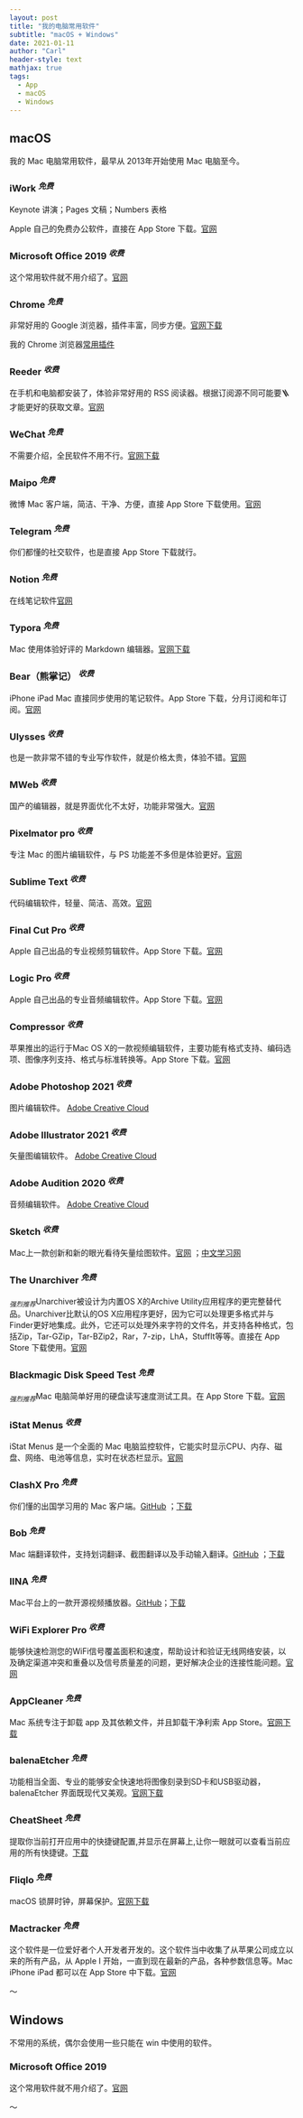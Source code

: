 ```yaml
---
layout: post
title: "我的电脑常用软件"
subtitle: "macOS + Windows"
date: 2021-01-11
author: "Carl"
header-style: text
mathjax: true
tags: 
  - App
  - macOS
  - Windows
---
```




## macOS

我的 Mac 电脑常用软件，最早从 2013年开始使用 Mac 电脑至今。



### iWork $^{免费}$

Keynote 讲演；Pages 文稿；Numbers 表格

Apple 自己的免费办公软件，直接在 App Store 下载。[官网](https://www.apple.com.cn/iwork/)



### Microsoft Office 2019 $^{收费}$

这个常用软件就不用介绍了。[官网](https://www.microsoftstore.com.cn/software/office)



### Chrome $^{免费}$

非常好用的 Google 浏览器，插件丰富，同步方便。[官网下载](https://www.google.com/chrome)

我的 Chrome 浏览器[常用插件]()



### Reeder $^{收费}$

在手机和电脑都安装了，体验非常好用的 RSS 阅读器。根据订阅源不同可能要🪜才能更好的获取文章。[官网](https://reederapp.com)



### WeChat $^{免费}$

不需要介绍，全民软件不用不行。[官网下载](https://mac.weixin.qq.com)



### Maipo $^{免费}$

微博 Mac 客户端，简洁、干净、方便，直接 App Store 下载使用。[官网](http://weiboformac.sinaapp.com)



### Telegram $^{免费}$

你们都懂的社交软件，也是直接 App Store 下载就行。



### Notion $^{免费}$

在线笔记软件[官网](https://www.notion.so)



### Typora $^{免费}$

Mac 使用体验好评的 Markdown 编辑器。[官网下载](https://www.typora.io)



### Bear（熊掌记） $^{收费}$

iPhone iPad Mac 直接同步使用的笔记软件。App Store 下载，分月订阅和年订阅。[官网](https://bear.app)



### Ulysses $^{收费}$

也是一款非常不错的专业写作软件，就是价格太贵，体验不错。[官网](https://ulysses.app)



### MWeb $^{收费}$

国产的编辑器，就是界面优化不太好，功能非常强大。[官网](https://zh.mweb.im)



### Pixelmator pro $^{收费}$

专注 Mac 的图片编辑软件，与 PS 功能差不多但是体验更好。[官网](https://www.pixelmator.com/pro)



### Sublime Text $^{收费}$

代码编辑软件，轻量、简洁、高效。[官网](http://www.sublimetext.com)



### Final Cut Pro $^{收费}$

Apple 自己出品的专业视频剪辑软件。App Store 下载。[官网](https://www.apple.com.cn/final-cut-pro)



### Logic Pro $^{收费}$

Apple 自己出品的专业音频编辑软件。App Store 下载。[官网](https://www.apple.com.cn/logic-pro)



### Compressor $^{收费}$

苹果推出的运行于Mac OS X的一款视频编辑软件，主要功能有格式支持、编码选项、图像序列支持、格式与标准转换等。App Store 下载。[官网](https://www.apple.com.cn/final-cut-pro/compressor)



### Adobe Photoshop 2021 $^{收费}$

图片编辑软件。 [Adobe Creative Cloud](https://www.adobe.com/cn/creativecloud/catalog/desktop.html)



### Adobe Illustrator 2021 $^{收费}$

矢量图编辑软件。 [Adobe Creative Cloud](https://www.adobe.com/cn/creativecloud/catalog/desktop.html)



### Adobe Audition 2020 $^{收费}$

音频编辑软件。 [Adobe Creative Cloud](https://www.adobe.com/cn/creativecloud/catalog/desktop.html)



### Sketch $^{收费}$

Mac上一款创新和新的眼光看待矢量绘图软件。[官网](https://www.sketch.com) ；[中文学习网](http://www.sketchcn.com)



### The Unarchiver $^{免费}$

$_{强烈推荐}$Unarchiver被设计为内置OS X的Archive Utility应用程序的更完整替代品。Unarchiver比默认的OS X应用程序更好，因为它可以处理更多格式并与Finder更好地集成。此外，它还可以处理外来字符的文件名，并支持各种格式，包括Zip，Tar-GZip，Tar-BZip2，Rar，7-zip，LhA，StuffIt等等。直接在 App Store 下载使用。[官网](https://www.theunarchiver.com)



### Blackmagic Disk Speed Test $^{免费}$

$_{强烈推荐}$Mac 电脑简单好用的硬盘读写速度测试工具。在 App Store 下载。[官网](https://www.blackmagicdesign.com/media/release/20190808-04)



### iStat Menus $^{收费}$

iStat Menus 是一个全面的 Mac 电脑监控软件，它能实时显示CPU、内存、磁盘、网络、电池等信息，实时在状态栏显示。[官网](https://bjango.com/mac/istatmenus)



### ClashX Pro $^{免费}$

你们懂的出国学习用的 Mac 客户端。[GitHub](https://github.com/yichengchen/clashX) ；[下载](https://github.com/yichengchen/clashX/releases)



### Bob $^{免费}$

Mac 端翻译软件，支持划词翻译、截图翻译以及手动输入翻译。[GitHub](https://github.com/ripperhe/Bob) ；[下载](https://ripperhe.gitee.io/bob)



### IINA $^{免费}$

Mac平台上的一款开源视频播放器。[GitHub](https://github.com/iina/iina)；[下载](https://iina.io)



### WiFi Explorer Pro $^{收费}$

能够快速检测您的WiFi信号覆盖面积和速度，帮助设计和验证无线网络安装，以及确定渠道冲突和重叠以及信号质量差的问题，更好解决企业的连接性能问题。[官网](https://www.intuitibits.com/products/wifi-explorer-pro)



### AppCleaner $^{免费}$

Mac 系统专注于卸载 app 及其依赖文件，并且卸载干净利索 App Store。[官网下载](http://freemacsoft.net/appcleaner)



### balenaEtcher $^{免费}$

功能相当全面、专业的能够安全快速地将图像刻录到SD卡和USB驱动器，balenaEtcher 界面既现代又美观。[官网下载](https://www.balena.io/etcher)



### CheatSheet $^{免费}$

提取你当前打开应用中的快捷键配置,并显示在屏幕上,让你一眼就可以查看当前应用的所有快捷键。[下载](https://mediaatelier.com/CheatSheet/)



### Fliqlo $^{免费}$

macOS 锁屏时钟，屏幕保护。[官网下载](https://fliqlo.com/#/screensaver)



### Mactracker $^{免费}$

这个软件是一位爱好者个人开发者开发的。这个软件当中收集了从苹果公司成立以来的所有产品，从 Apple I 开始，一直到现在最新的产品，各种参数信息等。Mac iPhone iPad 都可以在 App Store 中下载。[官网](http://mactracker.ca)





～

## Windows



不常用的系统，偶尔会使用一些只能在 win 中使用的软件。



### Microsoft Office 2019

这个常用软件就不用介绍了。[官网](https://www.microsoftstore.com.cn/software/office)



～





